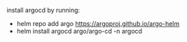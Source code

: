 install argocd by running:
- helm repo add argo https://argoproj.github.io/argo-helm
- helm install argocd argo/argo-cd -n argocd

